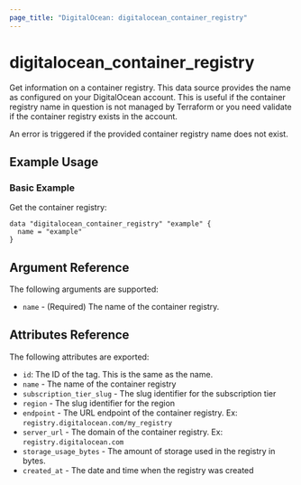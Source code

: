 ```yaml
---
page_title: "DigitalOcean: digitalocean_container_registry"
---
```


# digitalocean_container_registry

Get information on a container registry. This data source provides the name as
configured on your DigitalOcean account. This is useful if the container
registry name in question is not managed by Terraform or you need validate if
the container registry exists in the account.

An error is triggered if the provided container registry name does not exist.

## Example Usage

### Basic Example

Get the container registry:

```hcl
data "digitalocean_container_registry" "example" {
  name = "example"
}
```

## Argument Reference

The following arguments are supported:

* `name` - (Required) The name of the container registry.

## Attributes Reference

The following attributes are exported:

* `id`: The ID of the tag. This is the same as the name.
* `name` - The name of the container registry
* `subscription_tier_slug` - The slug identifier for the subscription tier
* `region` - The slug identifier for the  region
* `endpoint` - The URL endpoint of the container registry. Ex: `registry.digitalocean.com/my_registry`
* `server_url` - The domain of the container registry. Ex: `registry.digitalocean.com`
* `storage_usage_bytes` - The amount of storage used in the registry in bytes.
* `created_at` - The date and time when the registry was created
